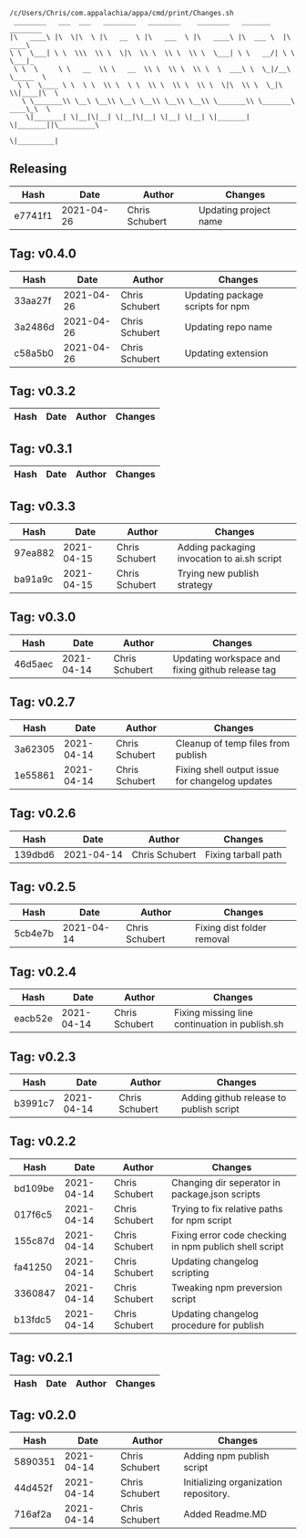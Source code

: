 ```
/c/Users/Chris/com.appalachia/appa/cmd/print/Changes.sh
 ________   ___  ___   ________   ________    ________   _______    ________      
|\   ____\ |\  \|\  \ |\   __  \ |\   ___  \ |\   ____\ |\  ___ \  |\   ____\     
\ \  \___| \ \  \\\  \\ \  \|\  \\ \  \\ \  \\ \  \___| \ \   __/| \ \  \___|_    
 \ \  \     \ \   __  \\ \   __  \\ \  \\ \  \\ \  \  ___\ \  \_|/__\ \_____  \   
  \ \  \____ \ \  \ \  \\ \  \ \  \\ \  \\ \  \\ \  \|\  \\ \  \_|\ \\|____|\  \  
   \ \_______\\ \__\ \__\\ \__\ \__\\ \__\\ \__\\ \_______\\ \_______\ ____\_\  \ 
    \|_______| \|__|\|__| \|__|\|__| \|__| \|__| \|_______| \|_______||\_________\
                                                                      \|_________|
```
## Releasing
| Hash | Date | Author | Changes |
|------|------|--------|---------|
| e7741f1 | 2021-04-26 | Chris Schubert | Updating project name |


 ## Tag: v0.4.0
| Hash | Date | Author | Changes |
|------|------|--------|---------|
| 33aa27f | 2021-04-26 | Chris Schubert | Updating package scripts for npm |
| 3a2486d | 2021-04-26 | Chris Schubert | Updating repo name |
| c58a5b0 | 2021-04-26 | Chris Schubert | Updating extension |


 ## Tag: v0.3.2
| Hash | Date | Author | Changes |
|------|------|--------|---------|


 ## Tag: v0.3.1
| Hash | Date | Author | Changes |
|------|------|--------|---------|


 ## Tag: v0.3.3
| Hash | Date | Author | Changes |
|------|------|--------|---------|
| 97ea882 | 2021-04-15 | Chris Schubert | Adding packaging invocation to ai.sh script |
| ba91a9c | 2021-04-15 | Chris Schubert | Trying new publish strategy |


 ## Tag: v0.3.0
| Hash | Date | Author | Changes |
|------|------|--------|---------|
| 46d5aec | 2021-04-14 | Chris Schubert | Updating workspace and fixing github release tag |


 ## Tag: v0.2.7
| Hash | Date | Author | Changes |
|------|------|--------|---------|
| 3a62305 | 2021-04-14 | Chris Schubert | Cleanup of temp files from publish |
| 1e55861 | 2021-04-14 | Chris Schubert | Fixing shell output issue for changelog updates |


 ## Tag: v0.2.6
| Hash | Date | Author | Changes |
|------|------|--------|---------|
| 139dbd6 | 2021-04-14 | Chris Schubert | Fixing tarball path |


 ## Tag: v0.2.5
| Hash | Date | Author | Changes |
|------|------|--------|---------|
| 5cb4e7b | 2021-04-14 | Chris Schubert | Fixing dist folder removal |


 ## Tag: v0.2.4
| Hash | Date | Author | Changes |
|------|------|--------|---------|
| eacb52e | 2021-04-14 | Chris Schubert | Fixing missing line continuation in publish.sh |


 ## Tag: v0.2.3
| Hash | Date | Author | Changes |
|------|------|--------|---------|
| b3991c7 | 2021-04-14 | Chris Schubert | Adding github release to publish script |


 ## Tag: v0.2.2
| Hash | Date | Author | Changes |
|------|------|--------|---------|
| bd109be | 2021-04-14 | Chris Schubert | Changing dir seperator in package.json scripts |
| 017f6c5 | 2021-04-14 | Chris Schubert | Trying to fix relative paths for npm script |
| 155c87d | 2021-04-14 | Chris Schubert | Fixing error code checking in npm publich shell script |
| fa41250 | 2021-04-14 | Chris Schubert | Updating changelog scripting |
| 3360847 | 2021-04-14 | Chris Schubert | Tweaking npm preversion script |
| b13fdc5 | 2021-04-14 | Chris Schubert | Updating changelog procedure for publish |


 ## Tag: v0.2.1
| Hash | Date | Author | Changes |
|------|------|--------|---------|


 ## Tag: v0.2.0
| Hash | Date | Author | Changes |
|------|------|--------|---------|
| 5890351 | 2021-04-14 | Chris Schubert | Adding npm publish script |
| 44d452f | 2021-04-14 | Chris Schubert | Initializing organization repository. |
| 716af2a | 2021-04-14 | Chris Schubert | Added Readme.MD |
